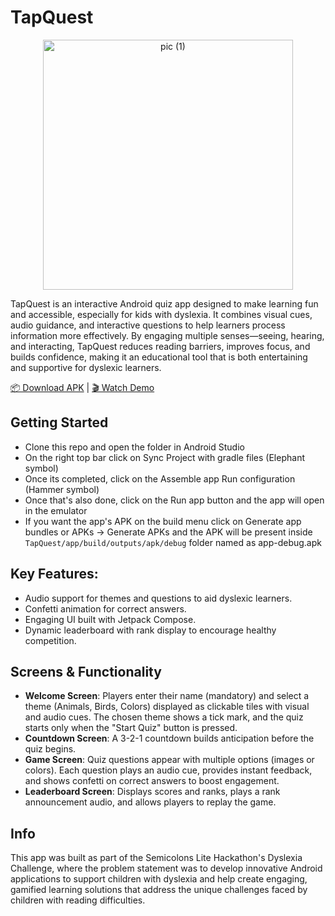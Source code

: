 # TapQuest
<div align="center">
    <img src="https://github.com/user-attachments/assets/fb6839c4-a3a7-4f48-81a9-28a5b50cbc79" alt="pic (1)" width="400" />
</div>

TapQuest is an interactive Android quiz app designed to make learning fun and accessible, especially for kids with dyslexia. It combines visual cues, audio guidance, and interactive questions to help learners process information more effectively. By engaging multiple senses—seeing, hearing, and interacting, TapQuest reduces reading barriers, improves focus, and builds confidence, making it an educational tool that is both entertaining and supportive for dyslexic learners.

[📦 Download APK](https://tinyurl.com/TapQuest) | [🎬 Watch Demo](https://tinyurl.com/TapQuestDemo)

## Getting Started
- Clone this repo and open the folder in Android Studio
- On the right top bar click on Sync Project with gradle files (Elephant symbol)
- Once its completed, click on the Assemble app Run configuration (Hammer symbol)
- Once that's also done, click on the Run app button and the app will open in the emulator
- If you want the app's APK on the build menu click on Generate app bundles or APKs -> Generate APKs and the APK will be present inside `TapQuest/app/build/outputs/apk/debug` folder named as app-debug.apk

## Key Features:
- Audio support for themes and questions to aid dyslexic learners.
- Confetti animation for correct answers.
- Engaging UI built with Jetpack Compose.
- Dynamic leaderboard with rank display to encourage healthy competition.

## Screens & Functionality
- **Welcome Screen**: Players enter their name (mandatory) and select a theme (Animals, Birds, Colors) displayed as clickable tiles with visual and audio cues. The chosen theme shows a tick mark, and the quiz starts only when the "Start Quiz" button is pressed.
- **Countdown Screen**: A 3-2-1 countdown builds anticipation before the quiz begins.
- **Game Screen**: Quiz questions appear with multiple options (images or colors). Each question plays an audio cue, provides instant feedback, and shows confetti on correct answers to boost engagement.
- **Leaderboard Screen**: Displays scores and ranks, plays a rank announcement audio, and allows players to replay the game.

## Info
This app was built as part of the Semicolons Lite Hackathon's Dyslexia Challenge, where the problem statement was to develop innovative Android applications to support children with dyslexia and help create engaging, gamified learning solutions that address the unique challenges faced by children with reading difficulties.


